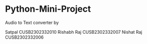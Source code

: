 # Python-Mini-Project
Audio to Text converter by


Satpal CUSB2302332010
Rishabh Raj CUSB2302332007 
Nishat Raj CUSB2302332006